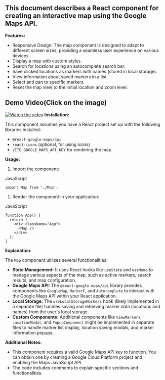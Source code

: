 ## This document describes a React component for creating an interactive map using the Google Maps API.

**Features:**
-   Responsive Design: The map component is designed to adapt to different screen sizes, providing a seamless user experience on various devices.
-   Display a map with custom styles.
-   Search for locations using an autocomplete search bar.
-   Save clicked locations as markers with names (stored in local storage).
-   View information about saved markers in a list.
-   Select and pan to specific markers.
-   Reset the map view to the initial location and zoom level.
## Demo Video(Click on the image)
  [![Watch the video](https://github.com/user-attachments/assets/e31c9864-2bca-4303-903d-9470d7488ac1)](https://www.loom.com/share/a721438f4a0e4724b50b173ff1673c12?sid=d81ee8c5-6ff4-46d7-9bcb-01d383e54442)
**Installation:**

This component assumes you have a React project set up with the following libraries installed:
-   `@react-google-maps/api`
-   `react-icons` (optional, for using icons)
-   `VITE_GOOGLE_MAPS_API_KEY` for rendering the map.

**Usage:**

1.  Import the component:

JavaScript

```
import Map from './Map';

```

1.  Render the component in your application:

JavaScript

```
function App() {
  return (
    <div className="App">
      <Map />
    </div>
  );
}

```
**Explanation:**

The `Map` component utilizes several functionalities:

-   **State Management:** It uses React hooks like `useState` and `useMemo` to manage various aspects of the map, such as active markers, search results, and map configuration.
-   **Google Maps API:** The `@react-google-maps/api` library provides components like `GoogleMap`, `MarkerF`, and `Autocomplete` to interact with the Google Maps API within your React application.
-   **Local Storage:** The `useLocalStorageMarkers` hook (likely implemented in a separate file) handles saving and retrieving marker data (locations and names) from the user's local storage.
-   **Custom Components:** Additional components like `ViewMarkers`, `LocationModal`, and `PopupComponent` might be implemented in separate files to handle marker list display, location saving modals, and marker information popups.

**Additional Notes:**

-   This component requires a valid Google Maps API key to function. You can obtain one by creating a Google Cloud Platform project and enabling the Maps JavaScript API.
-   The code includes comments to explain specific sections and functionalities.
